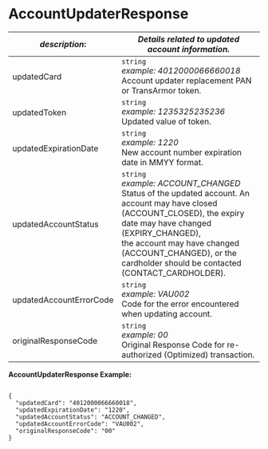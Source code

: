 
# AccountUpdaterResponse

| *description*:   | *Details related to updated account information.*|
|----|----|
| updatedCard |    ``` string ```   <br/> *example: 4012000066660018*  <br/> Account updater replacement PAN or TransArmor token.|
| updatedToken |    ``` string ```   <br/> *example: 1235325235236*  <br/> Updated value of token.|
| updatedExpirationDate |    ``` string ```   <br/> *example: 1220*  <br/> New account number expiration date in MMYY format.|
| updatedAccountStatus |    ``` string ```   <br/> *example: ACCOUNT_CHANGED*  <br/> Status of the updated account. An account may have closed (ACCOUNT_CLOSED), the expiry date may have changed (EXPIRY_CHANGED),  <br/> the account may have changed (ACCOUNT_CHANGED), or the cardholder should be contacted (CONTACT_CARDHOLDER).|
| updatedAccountErrorCode |    ``` string ```  <br/>  *example: VAU002* <br/>  Code for the error encountered when updating account.|
| originalResponseCode |    ``` string ```  <br/>  *example: 00*  <br/> Original Response Code for re-authorized (Optimized) transaction.|  


**AccountUpdaterResponse Example:**

```{r}

{
  "updatedCard": "4012000066660018",
  "updatedExpirationDate": "1220",
  "updatedAccountStatus": "ACCOUNT_CHANGED",
  "updatedAccountErrorCode": "VAU002",
  "originalResponseCode": "00"
}
```  
 

  







